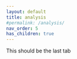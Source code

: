 ```yaml
---
layout: default
title: analysis
#permalink: /analysis/
nav_order: 5
has_children: true
---
```


This should be the last tab